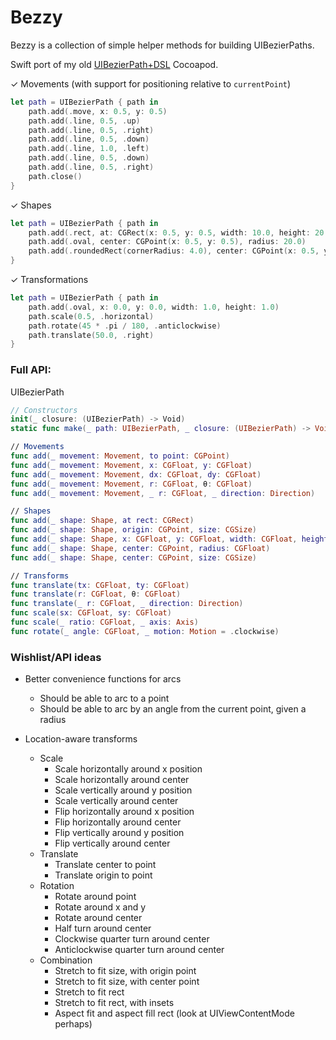# Bezzy

Bezzy is a collection of simple helper methods for building UIBezierPaths.

Swift port of my old [UIBezierPath+DSL](https://github.com/dclelland/UIBezierPath-DSL) Cocoapod.

✓ Movements (with support for positioning relative to `currentPoint`)

```swift
let path = UIBezierPath { path in
    path.add(.move, x: 0.5, y: 0.5)
    path.add(.line, 0.5, .up)
    path.add(.line, 0.5, .right)
    path.add(.line, 0.5, .down)
    path.add(.line, 1.0, .left)
    path.add(.line, 0.5, .down)
    path.add(.line, 0.5, .right)
    path.close()
}
```

✓ Shapes

```swift
let path = UIBezierPath { path in
    path.add(.rect, at: CGRect(x: 0.5, y: 0.5, width: 10.0, height: 20.0))
    path.add(.oval, center: CGPoint(x: 0.5, y: 0.5), radius: 20.0)
    path.add(.roundedRect(cornerRadius: 4.0), center: CGPoint(x: 0.5, y: 0.5), size: CGSize(width: 40.0, height: 20.0))
}
```

✓ Transformations

```swift
let path = UIBezierPath { path in
    path.add(.oval, x: 0.0, y: 0.0, width: 1.0, height: 1.0)
    path.scale(0.5, .horizontal)
    path.rotate(45 * .pi / 180, .anticlockwise)
    path.translate(50.0, .right)
}
```

### Full API:

UIBezierPath

```swift
// Constructors
init(_ closure: (UIBezierPath) -> Void)
static func make(_ path: UIBezierPath, _ closure: (UIBezierPath) -> Void) -> UIBezierPath

// Movements
func add(_ movement: Movement, to point: CGPoint)
func add(_ movement: Movement, x: CGFloat, y: CGFloat)
func add(_ movement: Movement, dx: CGFloat, dy: CGFloat)
func add(_ movement: Movement, r: CGFloat, θ: CGFloat)
func add(_ movement: Movement, _ r: CGFloat, _ direction: Direction)

// Shapes
func add(_ shape: Shape, at rect: CGRect)
func add(_ shape: Shape, origin: CGPoint, size: CGSize)
func add(_ shape: Shape, x: CGFloat, y: CGFloat, width: CGFloat, height: CGFloat)
func add(_ shape: Shape, center: CGPoint, radius: CGFloat)
func add(_ shape: Shape, center: CGPoint, size: CGSize)

// Transforms
func translate(tx: CGFloat, ty: CGFloat)
func translate(r: CGFloat, θ: CGFloat)
func translate(_ r: CGFloat, _ direction: Direction)
func scale(sx: CGFloat, sy: CGFloat)
func scale(_ ratio: CGFloat, _ axis: Axis)
func rotate(_ angle: CGFloat, _ motion: Motion = .clockwise)
```

### Wishlist/API ideas

- Better convenience functions for arcs
    - Should be able to arc to a point
    - Should be able to arc by an angle from the current point, given a radius
    
- Location-aware transforms
    - Scale
      - Scale horizontally around x position
      - Scale horizontally around center
      - Scale vertically around y position
      - Scale vertically around center
      - Flip horizontally around x position
      - Flip horizontally around center
      - Flip vertically around y position
      - Flip vertically around center
    - Translate
      - Translate center to point
      - Translate origin to point
    - Rotation
      - Rotate around point
      - Rotate around x and y
      - Rotate around center
      - Half turn around center
      - Clockwise quarter turn around center
      - Anticlockwise quarter turn around center
    - Combination
      - Stretch to fit size, with origin point
      - Stretch to fit size, with center point
      - Stretch to fit rect
      - Stretch to fit rect, with insets
      - Aspect fit and aspect fill rect (look at UIViewContentMode perhaps)
    
